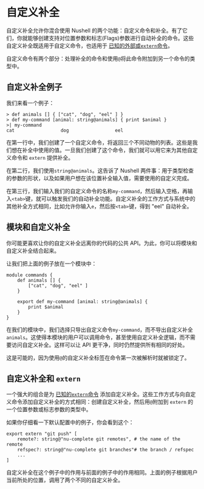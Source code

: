 # 自定义补全

自定义补全允许你混合使用 Nushell 的两个功能：自定义命令和补全。有了它们，你就能够创建支持对位置参数和标志(Flags)参数进行自动补全的命令。这些自定义补全既适用于自定义命令，也适用于 [已知的外部或`extern`命令](externs.md)。

自定义命令有两个部分：处理补全的命令和使用`@`将此命令附加到另一个命令的类型中。

## 自定义补全例子

我们来看一个例子：

```nu
> def animals [] { ["cat", "dog", "eel" ] }
> def my-command [animal: string@animals] { print $animal }
>| my-command
cat                 dog                 eel
```

在第一行中，我们创建了一个自定义命令，将返回三个不同动物的列表。这些是我们想在补全中使用的值。一旦我们创建了这个命令，我们就可以用它来为其他自定义命令和 `extern` 提供补全。

在第二行，我们使用`string@animals`。这告诉了 Nushell 两件事：用于类型检查的参数的形状，以及如果用户想在该位置补全输入值，需要使用的自定义完成。

在第三行，我们输入我们的自定义命令的名称`my-command`，然后输入空格，再输入`<tab>`键，就可以触发我们的自动补全功能。自定义补全的工作方式与系统中的其他补全方式相同，比如允许你输入`e`，然后按`<tab>`键，得到 "eel" 自动补全。

## 模块和自定义补全

你可能更喜欢让你的自定义补全远离你的代码的公共 API。为此，你可以将模块和自定义补全结合起来。

让我们把上面的例子放在一个模块中：

```nu
module commands {
    def animals [] {
        ["cat", "dog", "eel" ]
    }

    export def my-command [animal: string@animals] {
        print $animal
    }
}
```

在我们的模块中，我们选择只导出自定义命令`my-command`，而不导出自定义补全`animals`。这使得本模块的用户可以调用命令，甚至使用自定义补全逻辑，而不需要访问自定义补全。这样可以让 API 更干净，同时仍然提供所有相同的好处。

这是可能的，因为使用`@`的自定义补全标签在命令第一次被解析时就被锁定了。

## 自定义补全和 `extern`

一个强大的组合是为 [已知的`extern`命令](externs.md) 添加自定义补全。这些工作方式与向自定义命令添加自定义补全的方式相同：创建自定义补全，然后用`@`附加到 `extern` 的一个位置参数或标志参数的类型中。

如果你仔细看一下默认配置中的例子，你会看到这个：

```nu
export extern "git push" [
    remote?: string@"nu-complete git remotes", # the name of the remote
    refspec?: string@"nu-complete git branches"# the branch / refspec
    ...
]
```

自定义补全在这个例子中的作用与前面的例子中的作用相同。上面的例子根据用户当前所处的位置，调用了两个不同的自定义补全。
